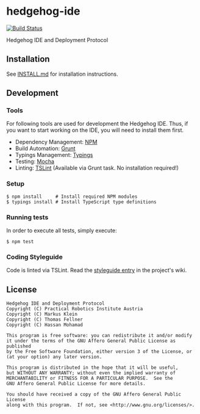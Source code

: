 # hedgehog-ide
[![Build Status](https://travis-ci.org/PRIArobotics/hedgehog-ide.svg?branch=master)](https://travis-ci.org/PRIArobotics/hedgehog-ide)

Hedgehog IDE and Deployment Protocol

## Installation
See [INSTALL.md](INSTALL.md) for installation instructions.

## Development
### Tools
For following tools are used for development the Hedgehog IDE.
Thus, if you want to start working on the IDE, you will need to install them first.
- Dependency Management: [NPM](https://www.npmjs.com/)
- Build Automation: [Grunt](http://gruntjs.com/)
- Typings Management: [Typings](https://github.com/typings/typings)
- Testing: [Mocha](http://mochajs.org/)
- Linting: [TSLint](https://palantir.github.io/tslint/) (Available via Grunt task. No installation required!)
 
### Setup
```
$ npm install     # Install required NPM modules
$ typings install # Install TypeScript type definitions
```

### Running tests
In order to execute all tests, simply execute:
```
$ npm test
```

### Coding Styleguide
Code is linted via TSLint.
Read the [styleguide entry](https://github.com/PRIArobotics/hedgehog-ide/wiki/Styleguide) in the project's wiki.

## License
```text
Hedgehog IDE and Deployment Protocol
Copyright (C) Practical Robotics Institute Austria
Copyright (C) Markus Klein
Copyright (C) Thomas Fellner
Copyright (C) Hassan Mohamad

This program is free software: you can redistribute it and/or modify
it under the terms of the GNU Affero General Public License as published
by the Free Software Foundation, either version 3 of the License, or
(at your option) any later version.

This program is distributed in the hope that it will be useful,
but WITHOUT ANY WARRANTY; without even the implied warranty of
MERCHANTABILITY or FITNESS FOR A PARTICULAR PURPOSE.  See the
GNU Affero General Public License for more details.

You should have received a copy of the GNU Affero General Public License
along with this program.  If not, see <http://www.gnu.org/licenses/>.
```